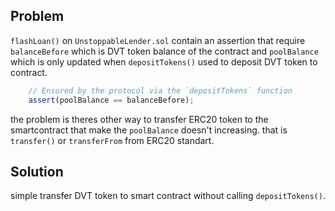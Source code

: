 ## Problem 
```flashLoan()``` on  ```UnstoppableLender.sol``` contain an assertion that require ```balanceBefore``` which is DVT token balance of the contract and ```poolBalance``` which is only updated when ```depositTokens()``` used to deposit DVT token to contract.
```js
    // Ensured by the protocol via the `depositTokens` function
    assert(poolBalance == balanceBefore);
```
the problem is theres other way to transfer ERC20 token to the smartcontract that make the ```poolBalance``` doesn't increasing. that is ```transfer()``` or ```transferFrom``` from ERC20 standart.

## Solution 

simple transfer DVT token to smart contract without calling ```depositTokens()```. 